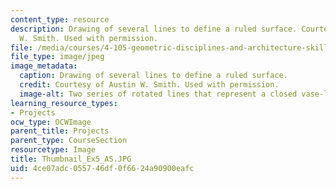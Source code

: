 ```yaml
---
content_type: resource
description: Drawing of several lines to define a ruled surface. Courtesy of Austin
  W. Smith. Used with permission.
file: /media/courses/4-105-geometric-disciplines-and-architecture-skills-reciprocal-methodologies-fall-2012/4ce07adc055746df0f6624a90900eafc_Thumbnail_Ex5_AS.JPG
file_type: image/jpeg
image_metadata:
  caption: Drawing of several lines to define a ruled surface.
  credit: Courtesy of Austin W. Smith. Used with permission.
  image-alt: Two series of rotated lines that represent a closed vase-like figure.
learning_resource_types:
- Projects
ocw_type: OCWImage
parent_title: Projects
parent_type: CourseSection
resourcetype: Image
title: Thumbnail_Ex5_AS.JPG
uid: 4ce07adc-0557-46df-0f66-24a90900eafc
---
```

